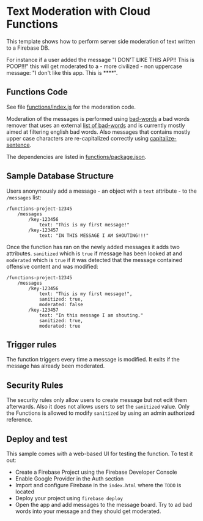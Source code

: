 # Text Moderation with Cloud Functions

This template shows how to perform server side moderation of text written to a Firebase DB.

For instance if a user added the message "I DON'T LIKE THIS APP!! This is POOP!!!" this will get moderated to a - more civilized - non uppercase message: "I don't like this app. This is ****".


## Functions Code

See file [functions/index.js](functions/index.js) for the moderation code.

Moderation of the messages is performed using [bad-words](https://www.npmjs.com/package/bad-words) a bad words remover that uses an external [list of bad-words](https://github.com/web-mech/badwords-list) and is currently mostly aimed at filtering english bad words. Also messages that contains mostly upper case characters are re-capitalized correctly using [capitalize-sentence](https://www.npmjs.com/package/capitalize-sentence).

The dependencies are listed in [functions/package.json](functions/package.json).


## Sample Database Structure

Users anonymously add a message - an object with a `text` attribute - to the `/messages` list:

```
/functions-project-12345
    /messages
        /key-123456
            text: "This is my first message!"
        /key-123457
            text: "IN THIS MESSAGE I AM SHOUTING!!!"
```

Once the function has ran on the newly added messages it adds two attributes. `sanitized` which is `true` if message has been looked at and `moderated` which is `true` if it was detected that the message contained offensive content and was modified:

```
/functions-project-12345
    /messages
        /key-123456
            text: "This is my first message!",
            sanitized: true,
            moderated: false
        /key-123457
            text: "In this message I am shouting."
            sanitized: true,
            moderated: true
```


## Trigger rules

The function triggers every time a message is modified. It exits if the message has already been moderated.


## Security Rules

The security rules only allow users to create message but not edit them afterwards. Also it does not allows users to set the `sanitized` value. Only the Functions is allowed to modify `sanitized` by using an admin authorized reference.


## Deploy and test

This sample comes with a web-based UI for testing the function. To test it out:

 - Create a Firebase Project using the Firebase Developer Console
 - Enable Google Provider in the Auth section
 - Import and configure Firebase in the `index.html` where the `TODO` is located
 - Deploy your project using `firebase deploy`
 - Open the app and add messages to the message board. Try to ad bad words into your message and they should get moderated.

